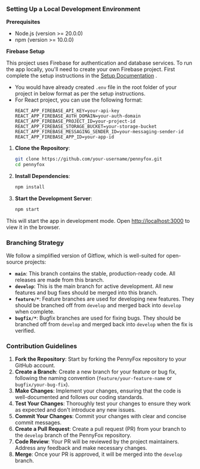 ### Setting Up a Local Development Environment

**Prerequisites**
- Node.js (version >= 20.0.0)
- npm (version >= 10.0.0)

**Firebase Setup**

This project uses Firebase for authentication and database services. To run the app locally, you'll need to create your own Firebase project.
First complete the setup instructions in the [Setup Documentation](./public/docs/setup.md) .

- You would have already created `.env` file in the root folder of your project in below format as per the setup instructions.
- For React project, you can use the following format:
    ```env
    REACT_APP_FIREBASE_API_KEY=your-api-key
    REACT_APP_FIREBASE_AUTH_DOMAIN=your-auth-domain
    REACT_APP_FIREBASE_PROJECT_ID=your-project-id
    REACT_APP_FIREBASE_STORAGE_BUCKET=your-storage-bucket
    REACT_APP_FIREBASE_MESSAGING_SENDER_ID=your-messaging-sender-id
    REACT_APP_FIREBASE_APP_ID=your-app-id
    ```

1.  **Clone the Repository**:
    ```bash
    git clone https://github.com/your-username/pennyfox.git
    cd pennyfox
    ```
2.  **Install Dependencies**:
    ```bash
    npm install
    ```
3.  **Start the Development Server**:
    ```bash
    npm start
    ```
This will start the app in development mode. Open [http://localhost:3000](http://localhost:3000) to view it in the browser.



### Branching Strategy

We follow a simplified version of Gitflow, which is well-suited for open-source projects:

*   **`main`**: This branch contains the stable, production-ready code. All releases are made from this branch.
*   **`develop`**: This is the main branch for active development. All new features and bug fixes should be merged into this branch.
*   **`feature/*`**: Feature branches are used for developing new features. They should be branched off from `develop` and merged back into `develop` when complete.
*   **`bugfix/*`**: Bugfix branches are used for fixing bugs. They should be branched off from `develop` and merged back into `develop` when the fix is verified.

### Contribution Guidelines

1.  **Fork the Repository**: Start by forking the PennyFox repository to your GitHub account.
2.  **Create a Branch**: Create a new branch for your feature or bug fix, following the naming convention (`feature/your-feature-name` or `bugfix/your-bug-fix`).
3.  **Make Changes**: Implement your changes, ensuring that the code is well-documented and follows our coding standards.
4.  **Test Your Changes**: Thoroughly test your changes to ensure they work as expected and don't introduce any new issues.
5.  **Commit Your Changes**: Commit your changes with clear and concise commit messages.
6.  **Create a Pull Request**: Create a pull request (PR) from your branch to the `develop` branch of the PennyFox repository.
7.  **Code Review**: Your PR will be reviewed by the project maintainers. Address any feedback and make necessary changes.
8.  **Merge**: Once your PR is approved, it will be merged into the `develop` branch.
